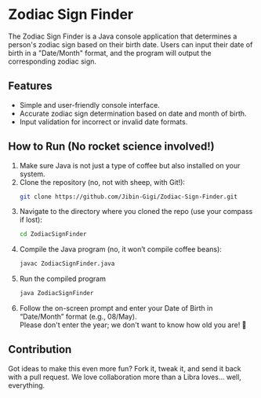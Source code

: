 # Zodiac Sign Finder

The Zodiac Sign Finder is a Java console application that determines a person's zodiac sign based on their birth date. Users can input their date of birth in a "Date/Month" format, and the program will output the corresponding zodiac sign.

## Features
- Simple and user-friendly console interface.
- Accurate zodiac sign determination based on date and month of birth.
- Input validation for incorrect or invalid date formats.

## How to Run (No rocket science involved!)
1. Make sure Java is not just a type of coffee but also installed on your system.
2. Clone the repository (no, not with sheep, with Git!):
   ```bash
   git clone https://github.com/Jibin-Gigi/Zodiac-Sign-Finder.git
   ```
3. Navigate to the directory where you cloned the repo (use your compass if lost):
   ```bash
   cd ZodiacSignFinder
   ```
4. Compile the Java program (no, it won’t compile coffee beans):   
   ```bash
   javac ZodiacSignFinder.java
   ```
5. Run the compiled program
    ```bash
   java ZodiacSignFinder
   ```
6. Follow the on-screen prompt and enter your Date of Birth in “Date/Month” format (e.g., 08/May). <br>
   Please don't enter the year; we don't want to know how old you are! 🙈

## Contribution
Got ideas to make this even more fun? Fork it, tweak it, and send it back with a pull request. We love collaboration more than a Libra loves… well, everything.
  
